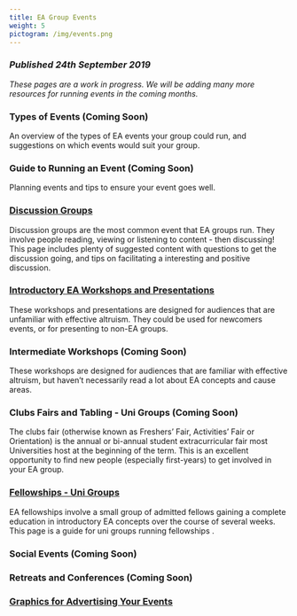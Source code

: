 ```yaml
---
title: EA Group Events
weight: 5
pictogram: /img/events.png
---
```

### _Published 24th September 2019_

_These pages are a work in progress. We will be adding many more resources for running events in the coming months._ 

### Types of Events (Coming Soon)
An overview of the types of EA events your group could run, and suggestions on which events would suit your group. 

### Guide to Running an Event (Coming Soon)
Planning events and tips to ensure your event goes well. 

### [Discussion Groups](/events/discussions/) 
Discussion groups are the most common event that EA groups run. They involve people reading, viewing or listening to content - then discussing! This page includes plenty of suggested content with questions to get the discussion going, and tips on facilitating a interesting and positive discussion.

### [Introductory EA Workshops and Presentations](/events/intro/)
These workshops and presentations are designed for audiences that are unfamiliar with effective altruism. They could be used for newcomers events, or for presenting to non-EA groups. 

### Intermediate Workshops (Coming Soon)
These workshops are designed for audiences that are familiar with effective altruism, but haven’t necessarily read a lot about EA concepts and cause areas. 


### Clubs Fairs and Tabling - Uni Groups (Coming Soon)
The clubs fair (otherwise known as Freshers’ Fair,  Activities’ Fair or Orientation) is the annual or bi-annual student extracurricular fair most Universities host at the beginning of the term. This is an excellent opportunity to find new people (especially first-years) to get involved in your EA group. 


### [Fellowships - Uni Groups](/events/fellowships)
EA fellowships involve a small group of admitted fellows gaining a complete education in introductory EA concepts over the course of several weeks. This page is a guide for uni groups running fellowships.


### Social Events (Coming Soon)

### Retreats and Conferences (Coming Soon)

### [Graphics for Advertising Your Events](/graphics/)
